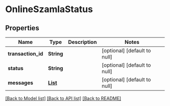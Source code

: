 # OnlineSzamlaStatus
## Properties

| Name | Type | Description | Notes |
|------------ | ------------- | ------------- | -------------|
| **transaction\_id** | **String** |  | [optional] [default to null] |
| **status** | **String** |  | [optional] [default to null] |
| **messages** | [**List**](OnlineSzamlaStatusMessage.md) |  | [optional] [default to null] |

[[Back to Model list]](../README.md#documentation-for-models) [[Back to API list]](../README.md#documentation-for-api-endpoints) [[Back to README]](../README.md)

